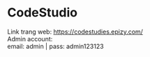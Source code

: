 # CodeStudio
Link trang web: https://codestudies.epizy.com/
<br>
Admin account:
<br>
email: admin | pass: admin123123
